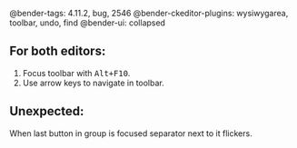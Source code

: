 @bender-tags: 4.11.2, bug, 2546
@bender-ckeditor-plugins: wysiwygarea, toolbar, undo, find
@bender-ui: collapsed

## For both editors:

1. Focus toolbar with <kbd>Alt+F10</kbd>.
1. Use arrow keys to navigate in toolbar.

## Unexpected:

When last button in group is focused separator next to it flickers.
